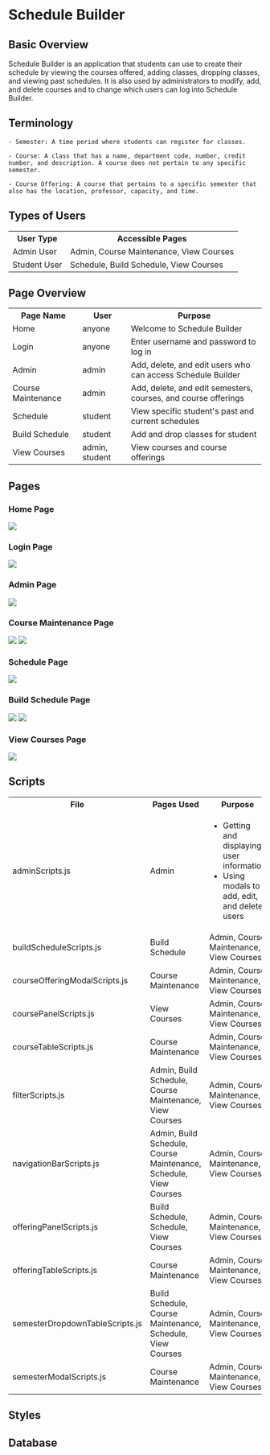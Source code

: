 # Schedule Builder

## Basic Overview

Schedule Builder is an application that students can use to create their schedule by viewing the courses offered, adding classes, dropping classes, and viewing past schedules. It is also used by administrators to modify, add, and delete courses and to change which users can log into Schedule Builder.

## Terminology

    - Semester: A time period where students can register for classes.

    - Course: A class that has a name, department code, number, credit number, and description. A course does not pertain to any specific semester.

    - Course Offering: A course that pertains to a specific semester that also has the location, professor, capacity, and time.

## Types of Users

<table>
    <tr>
        <th>User Type</th>
        <th>Accessible Pages</th>
    </tr>
    <tr>
        <td>Admin User</td>
        <td>Admin, Course Maintenance, View Courses</td>
    </tr>
    <tr>
        <td>Student User</td>
        <td>Schedule, Build Schedule, View Courses</td>
    </tr>
</table>

## Page Overview

<table>
    <tr>
        <th>Page Name</th>
        <th>User</th>
        <th>Purpose</th>
    </tr>
    <tr>
        <td>Home</td>
        <td>anyone</td>
        <td>Welcome to Schedule Builder</td>
    </tr>
    <tr>
        <td>Login</td>
        <td>anyone</td>
        <td>Enter username and password to log in</td>
    </tr>
    <tr>
        <td>Admin</td>
        <td>admin</td>
        <td>Add, delete, and edit users who can access Schedule Builder</td>
    </tr>
    <tr>
        <td>Course Maintenance</td>
        <td>admin</td>
        <td>Add, delete, and edit semesters, courses, and course offerings</td>
    </tr>
    <tr>
        <td>Schedule</td>
        <td>student</td>
        <td>View specific student's past and current schedules</td>
    </tr>
    <tr>
        <td>Build Schedule</td>
        <td>student</td>
        <td>Add and drop classes for student</td>
    </tr>
    <tr>
        <td>View Courses</td>
        <td>admin, student</td>
        <td>View courses and course offerings</td>
    </tr>
</table>

## Pages

### Home Page

<img src="pageDisplay/homePage.PNG" />

### Login Page

<img src="pageDisplay/loginPage.PNG" />

### Admin Page

<img src="pageDisplay/adminPage.PNG" />

### Course Maintenance Page

<img src="pageDisplay/courseMaintenancePage_modifyCourses.PNG" />
<img src="pageDisplay/courseMaintenancePage_modifySemesters.PNG" />

### Schedule Page

<img src="pageDisplay/schedulePage.PNG" />

### Build Schedule Page

<img src="pageDisplay/buildSchedulePage_dropClasses.PNG" />
<img src="pageDisplay/buildSchedulePage_addClasses.PNG" />

### View Courses Page

<img src="pageDisplay/viewCoursesPage.PNG" />

## Scripts

<table>
    <tr>
        <th>File</th>
        <th>Pages Used</th>
        <th>Purpose</th>
    </tr>
    <tr>
        <td>adminScripts.js</td>
        <td>Admin</td>
        <td><ul><li>Getting and displaying user information</li> <li>Using modals to add, edit, and delete users</li></ul></td>
    </tr>
    <tr>
        <td>buildScheduleScripts.js</td>
        <td>Build Schedule</td>
        <td>Admin, Course Maintenance, View Courses</td>
    </tr>
    <tr>
        <td>courseOfferingModalScripts.js</td>
        <td>Course Maintenance</td>
        <td>Admin, Course Maintenance, View Courses</td>
    </tr>
    <tr>
        <td>coursePanelScripts.js</td>
        <td>View Courses</td>
        <td>Admin, Course Maintenance, View Courses</td>
    </tr>
    <tr>
        <td>courseTableScripts.js</td>
        <td>Course Maintenance</td>
        <td>Admin, Course Maintenance, View Courses</td>
    </tr>
    <tr>
        <td>filterScripts.js</td>
        <td>Admin, Build Schedule, Course Maintenance, View Courses</td>
        <td>Admin, Course Maintenance, View Courses</td>
    </tr>
    <tr>
        <td>navigationBarScripts.js</td>
        <td>Admin, Build Schedule, Course Maintenance, Schedule, View Courses</td>
        <td>Admin, Course Maintenance, View Courses</td>
    </tr>
    <tr>
        <td>offeringPanelScripts.js</td>
        <td>Build Schedule, Schedule, View Courses</td>
        <td>Admin, Course Maintenance, View Courses</td>
    </tr>
    <tr>
        <td>offeringTableScripts.js</td>
        <td>Course Maintenance</td>
        <td>Admin, Course Maintenance, View Courses</td>
    </tr>
    <tr>
        <td>semesterDropdownTableScripts.js</td>
        <td>Build Schedule, Course Maintenance, Schedule, View Courses</td>
        <td>Admin, Course Maintenance, View Courses</td>
    </tr>
    <tr>
        <td>semesterModalScripts.js</td>
        <td>Course Maintenance</td>
        <td>Admin, Course Maintenance, View Courses</td>
    </tr>
</table>

## Styles

## Database